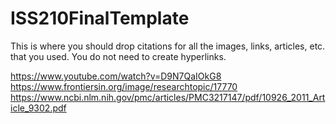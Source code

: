 # ISS210FinalTemplate
This is where you should drop citations for all the images, links, articles, etc. that you used. You do not need to create hyperlinks.

https://www.youtube.com/watch?v=D9N7QaIOkG8
https://www.frontiersin.org/image/researchtopic/17770
https://www.ncbi.nlm.nih.gov/pmc/articles/PMC3217147/pdf/10926_2011_Article_9302.pdf

